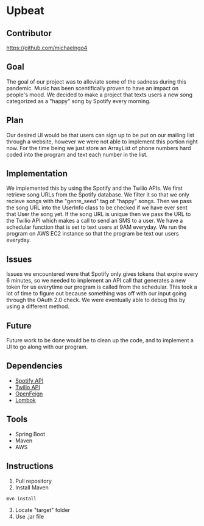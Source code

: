 # Upbeat

## Contributor
https://github.com/michaelngo4

## Goal
The goal of our project was to alleviate some of the sadness during this pandemic. Music has been scentifically proven to have an impact on people's mood. We decided to make a project that texts users a new song categorized as a "happy" song by Spotify every morning.

## Plan
Our desired UI would be that users can sign up to be put on our mailing list through a website, however we were not able to implement this portion right now. For the time being we just store an ArrayList of phone numbers hard coded into the program and text each number in the list.

## Implementation
We implemented this by using the Spotify and the Twilio APIs. We first retrieve song URLs from the Spotify database. We filter it so that we only recieve songs with the "genre_seed" tag of "happy" songs. Then we pass the song URL into the UserInfo class to be checked if we have ever sent that User the song yet. If the song URL is unique then we pass the URL to the Twilio API which makes a call to send an SMS to a user. We have a schedular function that is set to text users at 9AM everyday. We run the program on AWS EC2 instance so that the program be text our users everyday.

## Issues
Issues we encountered were that Spotify only gives tokens that expire every 6 minutes, so we needed to implement an API call that generates a new token for us everytime our program is called from the schedular. This took a lot of time to figure out because something was off with our input going through the OAuth 2.0 check. We were eventually able to debug this by using a different method.

## Future
Future work to be done would be to clean up the code, and to implement a UI to go along with our program.

## Dependencies
 - [Spotify API](https://developer.spotify.com/documentation/web-api/reference/)
 - [Twilio API](https://www.twilio.com/docs/usage/api#whats-a-rest-api-anyway)
 - [OpenFeign](https://www.baeldung.com/spring-cloud-openfeign)
 - [Lombok](https://projectlombok.org/)

## Tools
 - Spring Boot
 - Maven
 - AWS

## Instructions
1. Pull repository
2. Install Maven
```bash
mvn install
```
3. Locate "target" folder
4. Use .jar file
